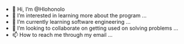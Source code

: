 - 👋 Hi, I’m @Hlohonolo
- 👀 I’m interested in learning more about the program ...
- 🌱 I’m currently learning software engineering ...
- 💞️ I’m looking to collaborate on getting used on solving problems ...
- 📫 How to reach me through my email ...

<!---
Hlohonolo/Hlohonolo is a ✨ special ✨ repository because its `README.md` (this file) appears on your GitHub profile.
You can click the Preview link to take a look at your changes.
--->
